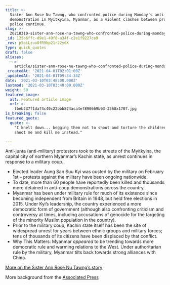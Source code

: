 ```yaml
---
title: >-
  Sister Ann Rose Nu Tawng, who confronted police during Monday’s anti-coup
  demonstration in Myitkyina, Myanmar, as a violent clashes between protests and
  police continue.
slug: >-
  20210310-sister-ann-rose-nu-tawng-who-confronted-police-during-monday-s-anti-coup-demonstration-in
_id: 125a6ffc-d9e1-49f8-a34f-c2e1f9227ce9
_rev: p5oiLzuoOfR9bp21r22y6X
type: quick_quotes
draft: false
aliases:
  - >-
    article/sister-ann-rose-nu-tawng-who-confronted-police-during-mondays-anti-coup-demonstration-in-myitkyina-myanmar-as-a-violent-clashes-between-protests-and-police-continue/
_createdAt: '2021-04-01T02:01:00Z'
_updatedAt: '2021-04-01T09:34:34Z'
date: '2021-03-10T03:48:00.000Z'
lastmod: '2021-03-10T03:48:00.000Z'
weight: 50
featured_image:
  alt: Featured article image
  url: >-
    fbeb237f1da74c40c22bbb824aca4ef890669b93-2560x1707.jpg
is_breaking: false
featured_quote:
  quote: >-
    "I knelt down... begging them not to shoot and torture the children, but to
    shoot me and kill me instead."

---
```

Anti-junta (anti-military) protestors took to the streets of the Myitkyina, the capital city of northern Myanmar’s Kachin state, as unrest continues in response to a military coup.

* Elected leader Aung San Suu Kyi was ousted by the military on February 1st – protests against the military have been ongoing nationwide.
* To date, more than 60 people have reportedly been killed and thousands more detained in anti-coup demonstrations across the country.
* Myanmar has been under military rule for much of its existence since becoming independent from Britain in 1948, but held free elections in 2015. Under Kyi’s leadership, the country experienced a more democratic form of government (although also confronting criticism and controversy at times, including accusations of genocide for the targeting of the minority Muslim population in the country).
* Prior to the military coup, Kachin state itself has been the site of widespread unrest for years between ethnic groups and military forces; tens of thousands of its citizens have been displaced by that conflict.
* Why This Matters: Myanmar *appeared* to be trending towards more democratic rule and warming relations to the West. Under authoritarian rule by the military, Myanmar tilts back towards strong alliances with China.

[More on the Sister Ann Rose Nu Tawng’s story](https://www.cbsnews.com/news/myanmar-news-coup-protest-nun-tells-police-shoot-me-instead-kachin/)

More background from the [Associated Press](https://apnews.com/article/myanmar-brutal-crackdown-on-protests-fa04e942ac4b4abba0e9a29692dbbbc6)